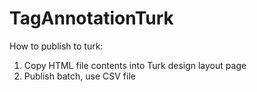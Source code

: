 # TagAnnotationTurk
How to publish to turk:

1. Copy HTML file contents into Turk design layout page
2. Publish batch, use CSV file
